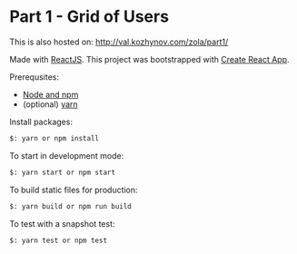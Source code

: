 # Part 1 - Grid of Users

This is also hosted on: http://val.kozhynov.com/zola/part1/

Made with [ReactJS](https://reactjs.org/). This project was bootstrapped with [Create React App](https://github.com/facebookincubator/create-react-app).

Prerequsites:

* [Node and npm](https://www.npmjs.com/get-npm)
* (optional) [yarn](https://yarnpkg.com/lang/en/docs/install/)

Install packages:

```bash
$: yarn or npm install
```

To start in development mode:

```bash
$: yarn start or npm start
```

To build static files for production:

```bash
$: yarn build or npm run build
```

To test with a snapshot test:

```bash
$: yarn test or npm test
```